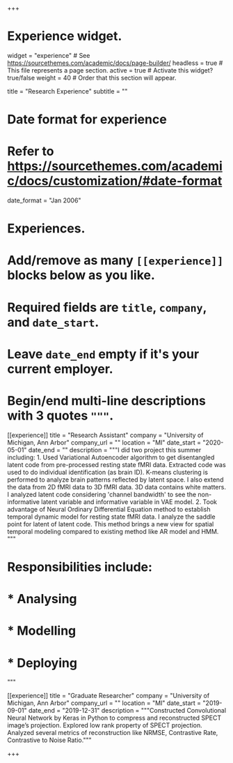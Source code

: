+++
# Experience widget.
widget = "experience"  # See https://sourcethemes.com/academic/docs/page-builder/
headless = true  # This file represents a page section.
active = true  # Activate this widget? true/false
weight = 40  # Order that this section will appear.

title = "Research Experience"
subtitle = ""

# Date format for experience
#   Refer to https://sourcethemes.com/academic/docs/customization/#date-format
date_format = "Jan 2006"

# Experiences.
#   Add/remove as many `[[experience]]` blocks below as you like.
#   Required fields are `title`, `company`, and `date_start`.
#   Leave `date_end` empty if it's your current employer.
#   Begin/end multi-line descriptions with 3 quotes `"""`.
[[experience]]
  title = "Research Assistant"
  company = "University of Michigan, Ann Arbor"
  company_url = ""
  location = "MI"
  date_start = "2020-05-01"
  date_end = ""
  description = """I did two project this summer including: 1. Used Variational Autoencoder algorithm to get disentangled latent code from pre-processed resting state fMRI data. Extracted code was used to do individual identification (as brain ID). K-means clustering is performed to analyze brain patterns reflected by latent space. I also extend the data from 2D fMRI data to 3D fMRI data. 3D data contains white matters. I analyzed latent code considering 'channel bandwidth' to see the non-informative latent variable and informative variable in VAE model.
2. Took advantage of Neural Ordinary Differential Equation method to establish temporal dynamic model for resting state fMRI data. I analyze the saddle point for latent of latent code. This method brings a new view for spatial temporal modeling compared to existing method like AR model and HMM.
"""
  # Responsibilities include:
  
  # * Analysing
  # * Modelling
  # * Deploying
  """

[[experience]]
  title = "Graduate Researcher"
  company = "University of Michigan, Ann Arbor"
  company_url = ""
  location = "MI"
  date_start = "2019-09-01"
  date_end = "2019-12-31"
  description = """Constructed Convolutional Neural Network by Keras in Python to compress and reconstructed SPECT image’s projection. Explored low rank property of SPECT projection. Analyzed several metrics of reconstruction like NRMSE, Contrastive Rate, Contrastive to Noise Ratio."""

+++
